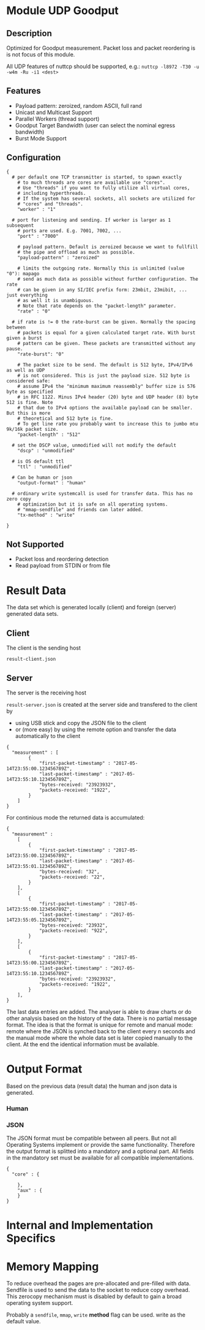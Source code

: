 # Module UDP Goodput

## Description

Optimized for Goodput measurement. Packet loss and packet reordering is is not
focus of this module.

All UDP features of nuttcp should be supported, e.g.: `nuttcp -l8972 -T30 -u
-w4m -Ru -i1 <dest>`


## Features

- Payload pattern: zeroized, random ASCII, full rand
- Unicast and Multicast Support
- Parallel Workers (thread support)
- Goodput Target Bandwidth (user can select the nominal egress bandwidth)
- Burst Mode Support


## Configuration

```
{
  # per default one TCP transmitter is started, to spawn exactly
	# to much threads are cores are available use "cores".
	# Use "threads" if you want to fully utilize all virtual cores,
	# including hyperthreads.
	# If the system has several sockets, all sockets are utilized for
	# "cores" and "threads".
	"worker" : "1"

  # port for listening and sending. If worker is larger as 1 subsequent
	# ports are used. E.g. 7001, 7002, ...
	"port" : "7000"

	# payload pattern. Default is zeroized because we want to fullfill
	# the pipe and offload as much as possible. 
	"payload-pattern" : "zeroized"

	# limits the outgoing rate. Normally this is unlimited (value "0"): mapago
	# send as much data as possible without further configuration. The rate
	# can be given in any SI/IEC prefix form: 23mbit, 23mibit, ... just everything
	# as well it is unambiguous.
	# Note that rate depends on the "packet-length" parameter.
	"rate" : "0"

  # if rate is != 0 the rate-burst can be given. Normally the spacing between
	# packets is equal for a given calculated target rate. With burst given a burst
	# pattern can be given. These packets are transmitted without any pause.
	"rate-burst": "0"

	# The packet size to be send. The default is 512 byte, IPv4/IPv6 as well as UDP
	# is not considered. This is just the payload size. 512 byte is considered safe:
	# assume IPv4 the "minimum maximum reassembly" buffer size is 576 byte as specified
	# in RFC 1122. Minus IPv4 header (20) byte and UDP header (8) byte 512 is fine. Note
	# that due to IPv4 options the available payload can be smaller. But this is more
	# theoretical and 512 byte is fine.
	# To get line rate you probably want to increase this to jumbo mtu 9k/16k packet size.
	"packet-length" : "512"

  # set the DSCP value, unmodified will not modify the default
	"dscp" : "unmodified"

  # is OS default ttl
	"ttl" : "unmodified"

  # Can be human or json
	"output-format" : "human"

  # ordinary write systemcall is used for transfer data. This has no zero copy
	# optimization but it is safe on all operating systems.
	# "mmap-sendfile" and friends can later added.
	"tx-method" : "write"

}
```

## Not Supported

- Packet loss and reordering detection
- Read payload from STDIN or from file

# Result Data

The data set which is generated locally (client) and foreign (server) generated
data sets.

## Client

The client is the sending host

`result-client.json`

## Server

The server is the receiving host

`result-server.json` is created at the server side and transfered to the client by

- using USB stick and copy the JSON file to the client
- or (more easy) by using the remote option and transfer the data automatically
	to the client

```
{
  "measurement" : [
		{
			"first-packet-timestamp" : "2017-05-14T23:55:00.123456789Z",
			"last-packet-timestamp" : "2017-05-14T23:55:10.123456789Z",
			"bytes-received: "23923932",
			"packets-received: "1922",
		}
	]
}
```

For continious mode the returned data is accumulated:

```
{
  "measurement" :
	[
		{
			"first-packet-timestamp" : "2017-05-14T23:55:00.123456789Z",
			"last-packet-timestamp" : "2017-05-14T23:55:01.123456789Z",
			"bytes-received: "32",
			"packets-received: "22",
		}
	],
	[
		{
			"first-packet-timestamp" : "2017-05-14T23:55:00.123456789Z",
			"last-packet-timestamp" : "2017-05-14T23:55:05.123456789Z",
			"bytes-received: "23932",
			"packets-received: "922",
		}
	],
	[
		{
			"first-packet-timestamp" : "2017-05-14T23:55:00.123456789Z",
			"last-packet-timestamp" : "2017-05-14T23:55:10.123456789Z",
			"bytes-received: "23923932",
			"packets-received: "1922",
		}
	],
}
```

The last data entries are added. The analyser is able to draw charts or do
other analysis based on the history of the data. There is no partial message
format. The idea is that the format is unique for remote and manual
mode: remote where the JSON is synched back to the client every n seconds
and the manual mode where the whole data set is later copied manually
to the client. At the end the identical information must be available.



# Output Format

Based on the previous data (result data) the human and json data is generated.

### Human


### JSON

The JSON format must be compatible between all peers. But not all Operating Systems
implement or provide the same functionality. Therefore the output format is splitted
into a mandatory and a optional part. All fields in the mandatory set must be available
for all compatible implementations.

```
{
  "core" : {

	},
	"aux" : {
	}
}

```

# Internal and Implementation Specifics

# Memory Mapping

To reduce overhead the pages are pre-allocated and pre-filled with data.
Sendfile is used to send the data to the socket to reduce copy overhead.  This
zerocopy mechanism must is disabled by default to gain a broad operating system
support.

Probably a `sendfile`, `mmap`, `write` **method** flag can be used. write as the
default value.

